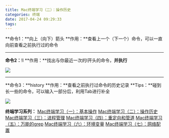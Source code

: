 ```yaml
---
title: Mac终端学习（二）：操作历史
categories: 终端
date: 2017-04-24 09:29:33
tags:
---
```

**命令1：**向上（向下）箭头
**作用：**查看上一个（下一个）命令，可以一直向前查看之前执行过的命令
***
**命令2：**!l
**作用：**找出与你最近一次的l开头的命令，**并执行**

![](http://upload-images.jianshu.io/upload_images/2319568-c544c08536fc4741.png?imageMogr2/auto-orient/strip%7CimageView2/2/w/1240)
<!--more-->
***
**命令3：**history
**作用：**查看之前执行过命令的历史记录
**Tips：**碰到长一些的命令，可以输入一部分后，利用Tab进行补全

![](http://upload-images.jianshu.io/upload_images/2319568-c910fb5109a705b1.png?imageMogr2/auto-orient/strip%7CimageView2/2/w/1240)

**终端学习系列：**
[Mac终端学习（一）：基本操作](http://zhurunshi.com/Mac-Terminal-Learning-1/)
[Mac终端学习（二）：操作历史](http://zhurunshi.com/Mac-Terminal-Learning-2/)
[Mac终端学习（三）：进程管理](http://zhurunshi.com/Mac-Terminal-Learning-3/)
[Mac终端学习（四）：重定向和管道](http://zhurunshi.com/Mac-Terminal-Learning-4/)
[Mac终端学习（五）：万能的grep](http://zhurunshi.com/Mac-Terminal-Learning-5/)
[Mac终端学习（六）：环境变量](http://zhurunshi.com/Mac-Terminal-Learning-6/)
[Mac终端学习（七）：网络配置](http://zhurunshi.com/Mac-Terminal-Learning-7/)